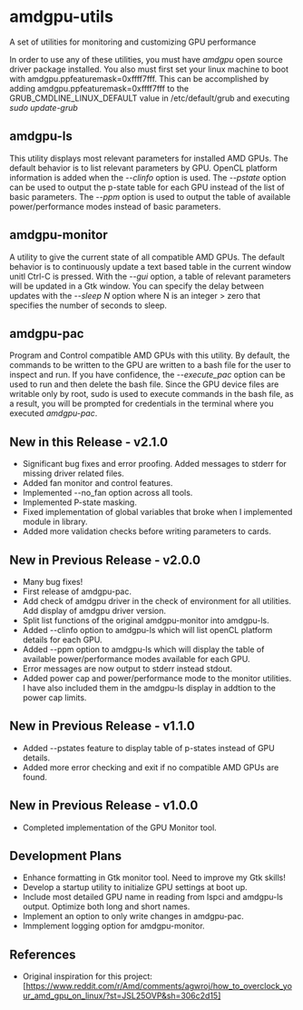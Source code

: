 # amdgpu-utils
A set of utilities for monitoring and customizing GPU performance

In order to use any of these utilities, you must have *amdgpu* open source driver
package installed. You also must first set your linux machine to boot with
amdgpu.ppfeaturemask=0xffff7fff.  This can be accomplished by adding
amdgpu.ppfeaturemask=0xffff7fff to the GRUB_CMDLINE_LINUX_DEFAULT value in 
/etc/default/grub and executing *sudo update-grub*

## amdgpu-ls
This utility displays most relevant parameters for installed AMD GPUs.  The default
behavior is to list relevant parameters by GPU.  OpenCL platform information is added
when the *--clinfo* option is used.  The *--pstate* option can be used to output the
p-state table for each GPU instead of the list of basic parameters.  The *--ppm* option
is used to output the table of available power/performance modes instead of basic
parameters.

## amdgpu-monitor
A utility to give the current state of all compatible AMD GPUs. The default behavior
is to continuously update a text based table in the current window unitl Ctrl-C is
pressed.  With the *--gui* option, a table of relevant parameters will be
updated in a Gtk window.  You can specify the delay between updates with the
*--sleep N* option where N is an integer > zero that specifies the number of seconds
to sleep.

## amdgpu-pac
Program and Control compatible AMD GPUs with this utility.  By default, the commands to
be written to the GPU are written to a bash file for the user to inspect and run.  If
you have confidence, the *--execute_pac* option can be used to run and then delete the bash
file. Since the GPU device files are writable only by root, sudo is used to execute commands
in the bash file, as a result, you will be prompted for credentials in the terminal where 
you executed *amdgpu-pac*.  

## New in this Release  -  v2.1.0
* Significant bug fixes and error proofing.  Added messages to stderr for missing driver related files.
* Added fan monitor and control features.
* Implemented --no_fan option across all tools.
* Implemented P-state masking.
* Fixed implementation of global variables that broke when I implemented module in library.
* Added more validation checks before writing parameters to cards.

## New in Previous Release  -  v2.0.0
* Many bug fixes!
* First release of amdgpu-pac.
* Add check of amdgpu driver in the check of environment for all utilities.  Add display of amdgpu driver version.
* Split list functions of the original amdgpu-monitor into amdgpu-ls.
* Added --clinfo option to amdgpu-ls which will list openCL platform details for each GPU.
* Added --ppm option to amdgpu-ls which will display the table of available power/performance modes available for each GPU.
* Error messages are now output to stderr instead stdout.
* Added power cap and power/performance mode to the monitor utilities.  I have also included them in the amdgpu-ls display in addtion to the power cap limits.

## New in Previous Release  -  v1.1.0
* Added --pstates feature to display table of p-states instead of GPU details.
* Added more error checking and exit if no compatible AMD GPUs are found.

## New in Previous Release  -  v1.0.0
* Completed implementation of the GPU Monitor tool.

## Development Plans
* Enhance formatting in Gtk monitor tool. Need to improve my Gtk skills!
* Develop a startup utility to initialize GPU settings at boot up.
* Include most detailed GPU name in reading from lspci and amdgpu-ls output. Optimize both long and short names.
* Implement an option to only write changes in amdgpu-pac.
* Immplement logging option for amdgpu-monitor.

## References
* Original inspiration for this project: [https://www.reddit.com/r/Amd/comments/agwroj/how_to_overclock_your_amd_gpu_on_linux/?st=JSL25OVP&sh=306c2d15]
